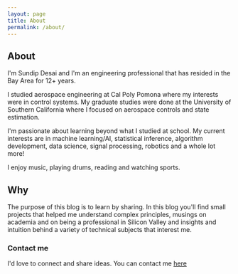 ```yaml
---
layout: page
title: About
permalink: /about/
---
```


## About

I'm Sundip Desai and I'm an engineering professional that has resided in the Bay Area for 12+ years.

I studied aerospace engineering at Cal Poly Pomona where my interests were in control systems. My graduate studies were done at the University of Southern California where I focused on aerospace controls and state estimation.

I'm passionate about learning beyond what I studied at school. My current interests are in machine learning/AI, statistical inference, algorithm development, data science, signal processing, robotics and a whole lot more!

I enjoy music, playing drums, reading and watching sports.

## Why

The purpose of this blog is to learn by sharing. In this blog you'll find small projects that helped me understand complex principles, musings on academia and on being a professional in Silicon Valley and insights and intuition behind a variety of technical subjects that interest me.


### Contact me
I'd love to connect and share ideas. You can contact me [here](mailto:sundipdesai@gmail.com)
